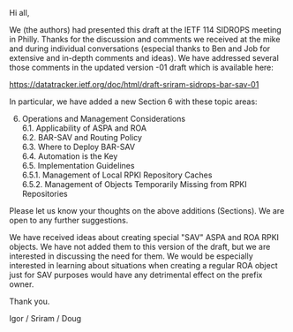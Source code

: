 Hi all,

We (the authors) had presented this draft at the IETF 114 SIDROPS meeting in Philly.
Thanks for the discussion and comments we received at the mike and during individual conversations (especial thanks to Ben and Job for extensive and in-depth comments and ideas).
We have addressed several those comments in the updated version -01 draft which is available here:

https://datatracker.ietf.org/doc/html/draft-sriram-sidrops-bar-sav-01
 
In particular, we have added a new Section 6 with these topic areas: 

6.  Operations and Management Considerations</br>
  6.1.  Applicability of ASPA and ROA</br>
  6.2.  BAR-SAV and Routing Policy</br>
  6.3.  Where to Deploy BAR-SAV</br>
  6.4.  Automation is the Key</br>
  6.5. Implementation Guidelines</br>
    6.5.1. Management of Local RPKI Repository Caches</br>
    6.5.2. Management of Objects Temporarily Missing from RPKI Repositories

Please let us know your thoughts on the above additions (Sections). We are open to any further suggestions.

We have received ideas about creating special "SAV" ASPA and ROA RPKI objects.
We have not added them to this version of the draft, but we are interested in discussing the need for them.
We would be especially interested in learning about situations when creating a regular ROA object just for SAV purposes would have any detrimental effect on the prefix owner.

Thank you.

Igor / Sriram / Doug 
